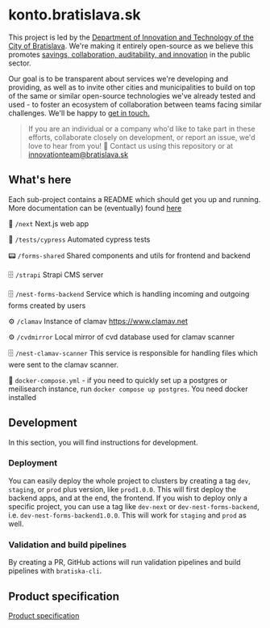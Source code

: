 # konto.bratislava.sk

This project is led by the [Department of Innovation and Technology of the City of Bratislava](https://inovacie.bratislava.sk). We're making it entirely open-source as we believe this promotes [savings, collaboration, auditability, and innovation](https://publiccode.eu) in the public sector.

Our goal is to be transparent about services we're developing and providing, as well as to invite other cities and municipalities to build on top of the same or similar open-source technologies we've already tested and used - to foster an ecosystem of collaboration between teams facing similar challenges. We'll be happy to [get in touch.](mailto:innovationteam@bratislava.sk)

> If you are an individual or a company who'd like to take part in these efforts, collaborate closely on development, or report an issue, we'd love to hear from you! 🙌 Contact us using this repository or at [innovationteam@bratislava.sk](mailto:innovationteam@bratislava.sk)

## What's here

Each sub-project contains a README which should get you up and running. More documentation can be (eventually) found [here](https://bratislava.github.io)

🏡 `/next` Next.js web app

👀 `/tests/cypress` Automated cypress tests

📟 `/forms-shared` Shared components and utils for frontend and backend

🗄️ `/strapi` Strapi CMS server

🗄️ `/nest-forms-backend` Service which is handling incoming and outgoing forms created by users

⚙️️ `/clamav` Instance of clamav https://www.clamav.net

⚙️️ `/cvdmirror` Local mirror of cvd database used for clamav scanner

🗄️ `/nest-clamav-scanner` This service is responsible for handling files which were sent to the clamav scanner.

🐳 `docker-compose.yml` - if you need to quickly set up a postgres or meilisearch instance, run `docker compose up postgres`. You need docker installed

## Development

In this section, you will find instructions for development.

### Deployment

You can easily deploy the whole project to clusters by creating a tag `dev`, `staging`, or `prod` plus version, like `prod1.0.0`. This will first deploy the backend apps, and at the end, the frontend.
If you wish to deploy only a specific project, you can use a tag like `dev-next` or `dev-nest-forms-backend`, i.e. `dev-nest-forms-backend1.0.0`. This will work for `staging` and `prod` as well.

### Validation and build pipelines

By creating a PR, GitHub actions will run validation pipelines and build pipelines with `bratiska-cli`.

## Product specification

[Product specification](https://magistratba.sharepoint.com/:w:/s/InnovationTeam/Ee7urGwpSLBGnhyBYT5OJyAB9yPAd8xctA2I_xU6rYWbuA?e=ofobAR)
